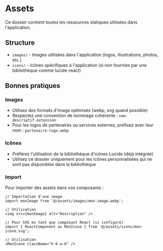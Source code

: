 # Assets

Ce dossier contient toutes les ressources statiques utilisées dans l'application.

## Structure

- `images/` - Images utilisées dans l'application (logos, illustrations, photos, etc.)
- `icons/` - Icônes spécifiques à l'application (si non fournies par une bibliothèque comme lucide-react)

## Bonnes pratiques

### Images

- Utilisez des formats d'image optimisés (webp, svg quand possible)
- Respectez une convention de nommage cohérente : `nom-descriptif.extension`
- Pour les logos de partenaires ou services externes, préfixez avec leur nom : `partenaire-logo.webp`

### Icônes

- Préférez l'utilisation de la bibliothèque d'icônes Lucide (déjà intégrée)
- Utilisez ce dossier uniquement pour les icônes personnalisées qui ne sont pas disponibles dans la bibliothèque

### Import

Pour importer des assets dans vos composants :

```tsx
// Importation d'une image
import monImage from '@/assets/images/mon-image.webp';

// Utilisation
<img src={monImage} alt="Description" />

// Pour SVG en tant que composant React (si configuré)
import { ReactComponent as MonIcone } from '@/assets/icons/mon-icone.svg';

// Utilisation
<MonIcone className="h-6 w-6" />
```
